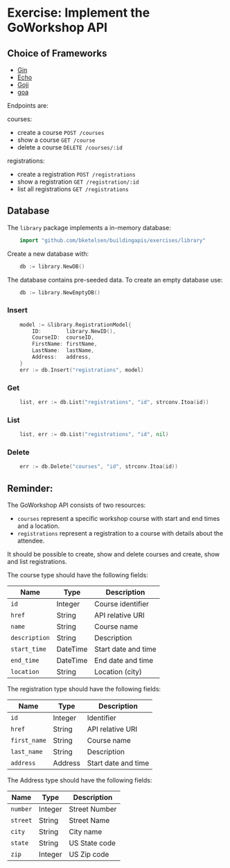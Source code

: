 # Exercise: Implement the GoWorkshop API

## Choice of Frameworks

* [Gin](https://github.com/gin-gonic/gin)
* [Echo](https://github.com/labstack/echo)
* [Goji](https://github.com/goji/goji)
* [goa](https://github.com/goadesign/goa)

Endpoints are:

courses:
* create a course `POST /courses`
* show a course `GET /course`
* delete a course `DELETE /courses/:id`

registrations:
* create a registration `POST /registrations`
* show a registration `GET /registration/:id`
* list all registrations `GET /registrations`

## Database

The `library` package implements a in-memory database:

```go
	import "github.com/bketelsen/buildingapis/exercises/library"
```

Create a new database with:

```go
	db := library.NewDB()
```

The database contains pre-seeded data. To create an empty database use:

```go
	db := library.NewEmptyDB()
```

### Insert

```go
	model := &library.RegistrationModel{
		ID:        library.NewID(),
		CourseID:  courseID,
		FirstName: firstName,
		LastName:  lastName,
		Address:   address,
	}
	err := db.Insert("registrations", model)
```

### Get

```go
	list, err := db.List("registrations", "id", strconv.Itoa(id))
```

### List

```go
	list, err := db.List("registrations", "id", nil)
```

### Delete

```go
	err := db.Delete("courses", "id", strconv.Itoa(id))
```

## Reminder:

The GoWorkshop API consists of two resources:

* `courses` represent a specific workshop course with start and end times and a location.
* `registrations` represent a registration to a course with details about the attendee.

It should be possible to create, show and delete courses and create, show and list registrations.

The course type should have the following fields:

|   Name        |Type      |Description          |
|---------------|----------|---------------------|
| `id`          | Integer  | Course identifier   |
| `href`        | String   | API relative URI    |
| `name`        | String   | Course name         |
| `description` | String   | Description         |
| `start_time`  | DateTime | Start date and time |
| `end_time`    | DateTime | End date and time   |
| `location`    | String   | Location (city)     |

The registration type should have the following fields:

|   Name       |Type      |Description          |
|--------------|----------|---------------------|
| `id`         | Integer  | Identifier          |
| `href`       | String   | API relative URI    |
| `first_name` | String   | Course name         |
| `last_name`  | String   | Description         |
| `address`    | Address  | Start date and time |

The Address type should have the following fields:

|   Name   |Type      |Description    |
|----------|----------|---------------|
| `number` | Integer  | Street Number |
| `street` | String   | Street Name   |
| `city`   | String   | City name     |
| `state`  | String   | US State code |
| `zip`    | Integer  | US Zip code   |
